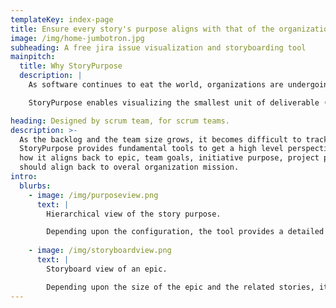 ```yaml
---
templateKey: index-page
title: Ensure every story's purpose aligns with that of the organization
image: /img/home-jumbotron.jpg
subheading: A free jira issue visualization and storyboarding tool
mainpitch:
  title: Why StoryPurpose
  description: |
    As software continues to eat the world, organizations are undergoing digital transformation. In doing that it is extremely important to ensure every effort put in digital adoption is eventually aligned to the organization's purpose.

    StoryPurpose enables visualizing the smallest unit of deliverable (user story) in the bigger scheme of things

heading: Designed by scrum team, for scrum teams.
description: >-
  As the backlog and the team size grows, it becomes difficult to track story breakup and prioritization.
  StoryPurpose provides fundamental tools to get a high level perspective of the story and
  how it aligns back to epic, team goals, initiative purpose, project purpose which in turn 
  should align back to overal organization mission.
intro:
  blurbs:
    - image: /img/purposeview.png
      text: |
        Hierarchical view of the story purpose. 

        Depending upon the configuration, the tool provides a detailed view of the purpose of every level of the story. This makes it easier to understand if the intent of the give stories aligns all the way back to that of the organization.
        
    - image: /img/storyboardview.png
      text: |
        Storyboard view of an epic.

        Depending upon the size of the epic and the related stories, it may not necessarily be possible to complete all stories in a single sprint or a release. Having a release-wise layout of the stories helps plan better deliveries.
---
```

